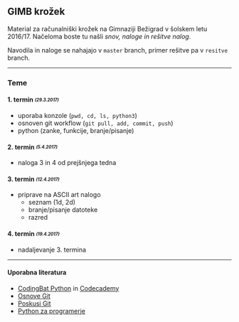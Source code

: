 ## GIMB krožek
Material za računalniški krožek na Gimnaziji Bežigrad v šolskem letu 2016/17.
Načeloma boste tu našli *snov, naloge in rešitve nalog*.

Navodila in naloge se nahajajo v ```master``` branch, primer rešitve pa v ```resitve``` branch.

***
### Teme
#### 1. termin <sub><sup>*(29.3.2017)*<sup><sub>
- uporaba konzole (```pwd, cd, ls, python3```)
- osnoven git workflow (```git pull, add, commit, push```)
- python (zanke, funkcije, branje/pisanje)

#### 2. termin <sub><sup>*(5.4.2017)*<sup><sub>
- naloga 3 in 4 od prejšnjega tedna

#### 3. termin <sub><sup>*(12.4.2017)*<sup><sub>
- priprave na ASCII art nalogo
    - seznam (1d, 2d)
    - branje/pisanje datoteke
    - razred

#### 4. termin <sub><sup>*(19.4.2017)*<sup><sub>
- nadaljevanje 3. termina

***
#### Uporabna literatura
- [CodingBat Python](http://codingbat.com/python) in [Codecademy](https://www.codecademy.com/learn/python)
- [Osnove Git](http://rogerdudler.github.io/git-guide/)
- [Poskusi Git](https://try.github.io/levels/1/challenges/1)
- [Python za programerje](https://ucilnica.fri.uni-lj.si/file.php/166/Python%20za%20programerje.pdf)
